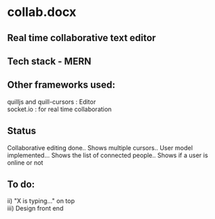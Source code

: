 # collab.docx
## Real time collaborative text editor <br/>
## Tech stack - MERN <br/>
## Other frameworks used: <br/>
quilljs and quill-cursors : Editor <br/>
socket.io : for real time collaboration <br/>
## Status <br />
Collaborative editing done..
Shows multiple cursors..
User model implemented...
Shows the list of connected people..
Shows if a user is online or not
## To do: <br />
ii) "X is typing..." on top <br/>
iii) Design front end


